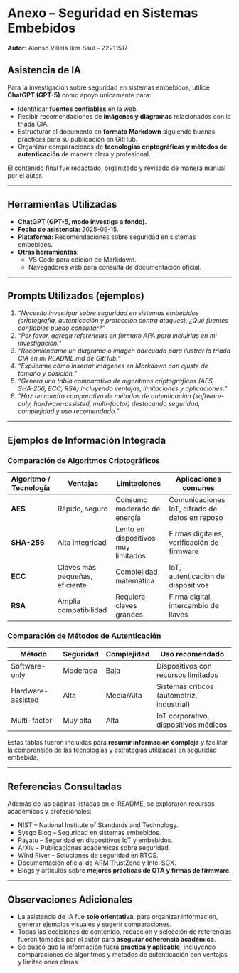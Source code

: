 # Anexo – Seguridad en Sistemas Embebidos  
**Autor:** Alonso Villela Iker Saúl – 22211517  

## Asistencia de IA  

Para la investigación sobre seguridad en sistemas embebidos, utilicé **ChatGPT (GPT-5)** como apoyo únicamente para:  

- Identificar **fuentes confiables** en la web.  
- Recibir recomendaciones de **imágenes y diagramas** relacionados con la triada CIA.  
- Estructurar el documento en **formato Markdown** siguiendo buenas prácticas para su publicación en GitHub.  
- Organizar comparaciones de **tecnologías criptográficas y métodos de autenticación** de manera clara y profesional.  

El contenido final fue redactado, organizado y revisado de manera manual por el autor.  

---

## Herramientas Utilizadas  
- **ChatGPT (GPT-5, modo investiga a fondo).**  
- **Fecha de asistencia:** 2025-09-15.  
- **Plataforma:** Recomendaciones sobre seguridad en sistemas embebidos.  
- **Otras herramientas:**  
  - VS Code para edición de Markdown.  
  - Navegadores web para consulta de documentación oficial.  

---

## Prompts Utilizados (ejemplos)  
1. *“Necesito investigar sobre seguridad en sistemas embebidos (criptografía, autenticación y protección contra ataques). ¿Qué fuentes confiables puedo consultar?”*  
2. *“Por favor, agrega referencias en formato APA para incluirlas en mi investigación.”*  
3. *“Recomiéndame un diagrama o imagen adecuada para ilustrar la triada CIA en mi README.md de GitHub.”*  
4. *“Explícame cómo insertar imágenes en Markdown con ajuste de tamaño y posición.”*  
5. *“Genera una tabla comparativa de algoritmos criptográficos (AES, SHA-256, ECC, RSA) incluyendo ventajas, limitaciones y aplicaciones.”*  
6. *“Haz un cuadro comparativo de métodos de autenticación (software-only, hardware-assisted, multi-factor) destacando seguridad, complejidad y uso recomendado.”*  

---

## Ejemplos de Información Integrada  

### Comparación de Algoritmos Criptográficos
| Algoritmo / Tecnología | Ventajas | Limitaciones | Aplicaciones comunes |
|------------------------|----------|--------------|-------------------|
| **AES** | Rápido, seguro | Consumo moderado de energía | Comunicaciones IoT, cifrado de datos en reposo |
| **SHA-256** | Alta integridad | Lento en dispositivos muy limitados | Firmas digitales, verificación de firmware |
| **ECC** | Claves más pequeñas, eficiente | Complejidad matemática | IoT, autenticación de dispositivos |
| **RSA** | Amplia compatibilidad | Requiere claves grandes | Firma digital, intercambio de llaves |

### Comparación de Métodos de Autenticación
| Método | Seguridad | Complejidad | Uso recomendado |
|--------|-----------|------------|----------------|
| Software-only | Moderada | Baja | Dispositivos con recursos limitados |
| Hardware-assisted | Alta | Media/Alta | Sistemas críticos (automotriz, industrial) |
| Multi-factor | Muy alta | Alta | IoT corporativo, dispositivos médicos |

Estas tablas fueron incluidas para **resumir información compleja** y facilitar la comprensión de las tecnologías y estrategias utilizadas en seguridad embebida.

---

## Referencias Consultadas  
Además de las páginas listadas en el README, se exploraron recursos académicos y profesionales:  

- NIST – National Institute of Standards and Technology.  
- Sysgo Blog – Seguridad en sistemas embebidos.  
- Payatu – Seguridad en dispositivos IoT y embebidos.  
- ArXiv – Publicaciones académicas sobre seguridad.  
- Wind River – Soluciones de seguridad en RTOS.  
- Documentación oficial de ARM TrustZone y Intel SGX.  
- Blogs y artículos sobre **mejores prácticas de OTA y firmas de firmware**.  

---

## Observaciones Adicionales  

- La asistencia de IA fue **solo orientativa**, para organizar información, generar ejemplos visuales y sugerir comparaciones.  
- Todas las decisiones de contenido, redacción y selección de referencias fueron tomadas por el autor para **asegurar coherencia académica**.  
- Se buscó que la información fuera **práctica y aplicable**, incluyendo comparaciones de algoritmos y métodos de autenticación con ventajas y limitaciones claras.  

